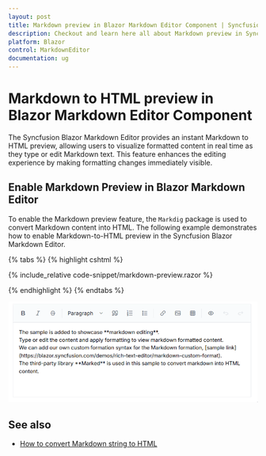 ```yaml
---
layout: post
title: Markdown preview in Blazor Markdown Editor Component | Syncfusion
description: Checkout and learn here all about Markdown preview in Syncfusion Blazor Markdown Editor component and more.
platform: Blazor
control: MarkdownEditor
documentation: ug
---
```


# Markdown to HTML preview in Blazor Markdown Editor Component

The Syncfusion Blazor Markdown Editor provides an instant Markdown to HTML preview, allowing users to visualize formatted content in real time as they type or edit Markdown text. This feature enhances the editing experience by making formatting changes immediately visible. 

## Enable Markdown Preview in Blazor Markdown Editor  

To enable the Markdown preview feature, the `Markdig` package is used to convert Markdown content into HTML. The following example demonstrates how to enable Markdown-to-HTML preview in the Syncfusion Blazor Markdown Editor.

{% tabs %}
{% highlight cshtml %}

{% include_relative code-snippet/markdown-preview.razor %}

{% endhighlight %}
{% endtabs %}

![Blazor Markdown Preview](./images/blazor-markdowneditor-markdown-preview.gif)

## See also

* [How to convert Markdown string to HTML](https://support.syncfusion.com/kb/article/10983/how-to-convert-markdown-string-to-html-using-blazor-rich-text-editor)